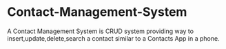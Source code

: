 # Contact-Management-System
A Contact Management System is CRUD system providing way to insert,update,delete,search a contact similar to a Contacts App in a phone.
